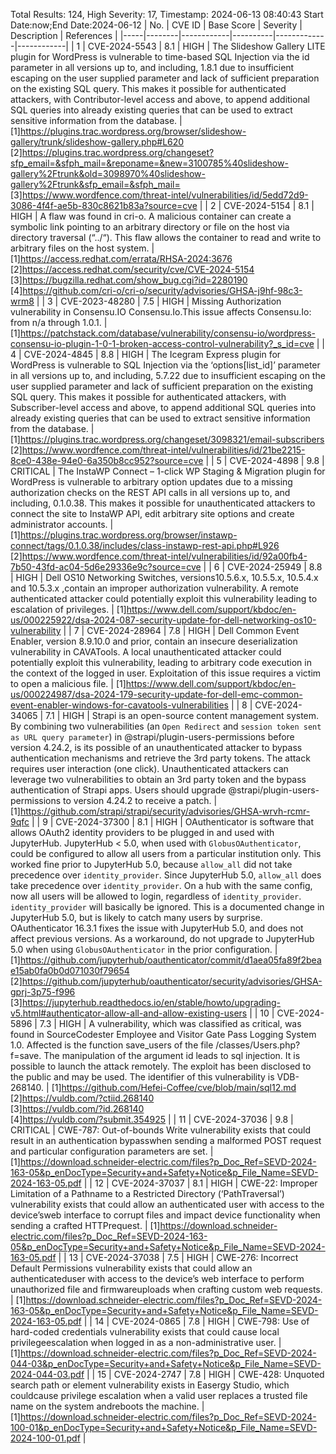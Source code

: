 Total Results: 124, High Severity: 17, Timestamp: 2024-06-13 08:40:43
Start Date:now;End Date:2024-06-12
| No. | CVE ID | Base Score | Severity | Description | References |
|-----|--------|------------|----------|-------------|------------|
| 1 | CVE-2024-5543 | 8.1  | HIGH | The Slideshow Gallery LITE plugin for WordPress is vulnerable to time-based SQL Injection via the id parameter in all versions up to, and including, 1.8.1 due to insufficient escaping on the user supplied parameter and lack of sufficient preparation on the existing SQL query.  This makes it possible for authenticated attackers, with Contributor-level access and above, to append additional SQL queries into already existing queries that can be used to extract sensitive information from the database. | [1]https://plugins.trac.wordpress.org/browser/slideshow-gallery/trunk/slideshow-gallery.php#L620<br>[2]https://plugins.trac.wordpress.org/changeset?sfp_email=&sfph_mail=&reponame=&new=3100785%40slideshow-gallery%2Ftrunk&old=3098970%40slideshow-gallery%2Ftrunk&sfp_email=&sfph_mail=<br>[3]https://www.wordfence.com/threat-intel/vulnerabilities/id/5edd72d9-3086-4f4f-ae5b-830c8621b83a?source=cve |
| 2 | CVE-2024-5154 | 8.1  | HIGH | A flaw was found in cri-o. A malicious container can create a symbolic link pointing to an arbitrary directory or file on the host via directory traversal (“../“). This flaw allows the container to read and write to arbitrary files on the host system. | [1]https://access.redhat.com/errata/RHSA-2024:3676<br>[2]https://access.redhat.com/security/cve/CVE-2024-5154<br>[3]https://bugzilla.redhat.com/show_bug.cgi?id=2280190<br>[4]https://github.com/cri-o/cri-o/security/advisories/GHSA-j9hf-98c3-wrm8 |
| 3 | CVE-2023-48280 | 7.5  | HIGH | Missing Authorization vulnerability in Consensu.IO Consensu.Io.This issue affects Consensu.Io: from n/a through 1.0.1. | [1]https://patchstack.com/database/vulnerability/consensu-io/wordpress-consensu-io-plugin-1-0-1-broken-access-control-vulnerability?_s_id=cve |
| 4 | CVE-2024-4845 | 8.8  | HIGH | The Icegram Express plugin for WordPress is vulnerable to SQL Injection via the ‘options[list_id]’ parameter in all versions up to, and including, 5.7.22 due to insufficient escaping on the user supplied parameter and lack of sufficient preparation on the existing SQL query.  This makes it possible for authenticated attackers, with Subscriber-level access and above, to append additional SQL queries into already existing queries that can be used to extract sensitive information from the database. | [1]https://plugins.trac.wordpress.org/changeset/3098321/email-subscribers<br>[2]https://www.wordfence.com/threat-intel/vulnerabilities/id/21be2215-8ce0-438e-94e0-6a350b8cc952?source=cve |
| 5 | CVE-2024-4898 | 9.8  | CRITICAL | The InstaWP Connect – 1-click WP Staging & Migration plugin for WordPress is vulnerable to arbitrary option updates due to a missing authorization checks on the REST API calls in all versions up to, and including, 0.1.0.38. This makes it possible for unauthenticated attackers to connect the site to InstaWP API, edit arbitrary site options and create administrator accounts. | [1]https://plugins.trac.wordpress.org/browser/instawp-connect/tags/0.1.0.38/includes/class-instawp-rest-api.php#L926<br>[2]https://www.wordfence.com/threat-intel/vulnerabilities/id/92a00fb4-7b50-43fd-ac04-5d6e29336e9c?source=cve |
| 6 | CVE-2024-25949 | 8.8  | HIGH | Dell OS10 Networking Switches, versions10.5.6.x, 10.5.5.x, 10.5.4.x and 10.5.3.x ,contain an improper authorization vulnerability. A remote authenticated attacker could potentially exploit this vulnerability leading to escalation of privileges. | [1]https://www.dell.com/support/kbdoc/en-us/000225922/dsa-2024-087-security-update-for-dell-networking-os10-vulnerability |
| 7 | CVE-2024-28964 | 7.8  | HIGH | Dell Common Event Enabler, version 8.9.10.0 and prior, contain an insecure deserialization vulnerability in CAVATools. A local unauthenticated attacker could potentially exploit this vulnerability, leading to arbitrary code execution in the context of the logged in user. Exploitation of this issue requires a victim to open a malicious file. | [1]https://www.dell.com/support/kbdoc/en-us/000224987/dsa-2024-179-security-update-for-dell-emc-common-event-enabler-windows-for-cavatools-vulnerabilities |
| 8 | CVE-2024-34065 | 7.1  | HIGH | Strapi is an open-source content management system. By combining two vulnerabilities (an `Open Redirect` and `session token sent as URL query parameter`) in @strapi/plugin-users-permissions before version 4.24.2, is its possible of an unauthenticated attacker to bypass authentication mechanisms and retrieve the 3rd party tokens. The attack requires user interaction (one click). Unauthenticated attackers can leverage two vulnerabilities to obtain an 3rd party token and the bypass authentication of Strapi apps. Users should upgrade @strapi/plugin-users-permissions to version 4.24.2 to receive a patch. | [1]https://github.com/strapi/strapi/security/advisories/GHSA-wrvh-rcmr-9qfc |
| 9 | CVE-2024-37300 | 8.1  | HIGH | OAuthenticator is software that allows OAuth2 identity providers to be plugged in and used with JupyterHub. JupyterHub < 5.0, when used with `GlobusOAuthenticator`, could be configured to allow all users from a particular institution only. This worked fine prior to JupyterHub 5.0, because `allow_all` did not take precedence over `identity_provider`. Since JupyterHub 5.0, `allow_all` does take precedence over `identity_provider`. On a hub with the same config, now all users will be allowed to login, regardless of `identity_provider`. `identity_provider` will basically be ignored. This is a documented change in JupyterHub 5.0, but is likely to catch many users by surprise. OAuthenticator 16.3.1 fixes the issue with JupyterHub 5.0, and does not affect previous versions. As a workaround, do not upgrade to JupyterHub 5.0 when using `GlobusOAuthenticator` in the prior configuration. | [1]https://github.com/jupyterhub/oauthenticator/commit/d1aea05fa89f2beae15ab0fa0b0d071030f79654<br>[2]https://github.com/jupyterhub/oauthenticator/security/advisories/GHSA-gprj-3p75-f996<br>[3]https://jupyterhub.readthedocs.io/en/stable/howto/upgrading-v5.html#authenticator-allow-all-and-allow-existing-users |
| 10 | CVE-2024-5896 | 7.3  | HIGH | A vulnerability, which was classified as critical, was found in SourceCodester Employee and Visitor Gate Pass Logging System 1.0. Affected is the function save_users of the file /classes/Users.php?f=save. The manipulation of the argument id leads to sql injection. It is possible to launch the attack remotely. The exploit has been disclosed to the public and may be used. The identifier of this vulnerability is VDB-268140. | [1]https://github.com/Hefei-Coffee/cve/blob/main/sql12.md<br>[2]https://vuldb.com/?ctiid.268140<br>[3]https://vuldb.com/?id.268140<br>[4]https://vuldb.com/?submit.354925 |
| 11 | CVE-2024-37036 | 9.8  | CRITICAL | CWE-787: Out-of-bounds Write vulnerability exists that could result in an authentication bypasswhen sending a malformed POST request and particular configuration parameters are set. | [1]https://download.schneider-electric.com/files?p_Doc_Ref=SEVD-2024-163-05&p_enDocType=Security+and+Safety+Notice&p_File_Name=SEVD-2024-163-05.pdf |
| 12 | CVE-2024-37037 | 8.1  | HIGH | CWE-22: Improper Limitation of a Pathname to a Restricted Directory (‘PathTraversal’) vulnerability exists that could allow an authenticated user with access to the device’sweb interface to corrupt files and impact device functionality when sending a crafted HTTPrequest. | [1]https://download.schneider-electric.com/files?p_Doc_Ref=SEVD-2024-163-05&p_enDocType=Security+and+Safety+Notice&p_File_Name=SEVD-2024-163-05.pdf |
| 13 | CVE-2024-37038 | 7.5  | HIGH | CWE-276: Incorrect Default Permissions vulnerability exists that could allow an authenticateduser with access to the device’s web interface to perform unauthorized file and firmwareuploads when crafting custom web requests. | [1]https://download.schneider-electric.com/files?p_Doc_Ref=SEVD-2024-163-05&p_enDocType=Security+and+Safety+Notice&p_File_Name=SEVD-2024-163-05.pdf |
| 14 | CVE-2024-0865 | 7.8  | HIGH | CWE-798: Use of hard-coded credentials vulnerability exists that could cause local privilegeescalation when logged in as a non-administrative user. | [1]https://download.schneider-electric.com/files?p_Doc_Ref=SEVD-2024-044-03&p_enDocType=Security+and+Safety+Notice&p_File_Name=SEVD-2024-044-03.pdf |
| 15 | CVE-2024-2747 | 7.8  | HIGH | CWE-428: Unquoted search path or element vulnerability exists in Easergy Studio, which couldcause privilege escalation when a valid user replaces a trusted file name on the system andreboots the machine. | [1]https://download.schneider-electric.com/files?p_Doc_Ref=SEVD-2024-100-01&p_enDocType=Security+and+Safety+Notice&p_File_Name=SEVD-2024-100-01.pdf |
